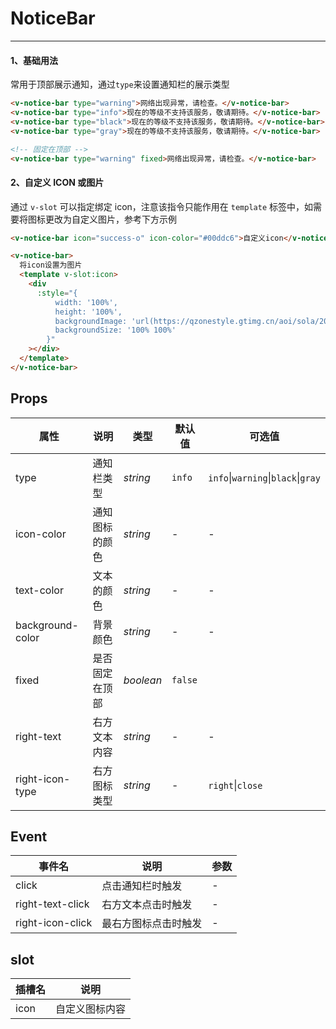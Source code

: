 # NoticeBar

---

#### 1、基础用法

常用于顶部展示通知，通过`type`来设置通知栏的展示类型

```html
<v-notice-bar type="warning">网络出现异常，请检查。</v-notice-bar>
<v-notice-bar type="info">现在的等级不支持该服务，敬请期待。</v-notice-bar>
<v-notice-bar type="black">现在的等级不支持该服务，敬请期待。</v-notice-bar>
<v-notice-bar type="gray">现在的等级不支持该服务，敬请期待。</v-notice-bar>

<!-- 固定在顶部 -->
<v-notice-bar type="warning" fixed>网络出现异常，请检查。</v-notice-bar>
```

#### 2、自定义 ICON 或图片

通过 `v-slot` 可以指定绑定 icon，注意该指令只能作用在 `template` 标签中，如需要将图标更改为自定义图片，参考下方示例

```html
<v-notice-bar icon="success-o" icon-color="#00ddc6">自定义icon</v-notice-bar>

<v-notice-bar>
  将icon设置为图片
  <template v-slot:icon>
    <div
      :style="{
          width: '100%',
          height: '100%',
          backgroundImage: 'url(https://qzonestyle.gtimg.cn/aoi/sola/20191216110827_dUvRTX1bBy.png)',
          backgroundSize: '100% 100%'
        }"
    ></div>
  </template>
</v-notice-bar>
```

## Props

| 属性             | 说明           | 类型      | 默认值  | 可选值                                         |
| ---------------- | -------------- | --------- | ------- | ---------------------------------------------- |
| type             | 通知栏类型     | _string_  | `info`  | `info`&#124;`warning`&#124;`black`&#124;`gray` |
| icon-color       | 通知图标的颜色 | _string_  | -       | -                                              |
| text-color       | 文本的颜色     | _string_  | -       | -                                              |
| background-color | 背景颜色       | _string_  | -       | -                                              |
| fixed            | 是否固定在顶部 | _boolean_ | `false` |                                                |
| right-text       | 右方文本内容   | _string_  | -       | -                                              |
| right-icon-type  | 右方图标类型   | _string_  | -       | `right`&#124;`close`                           |

## Event

| 事件名           | 说明                 | 参数 |
| ---------------- | -------------------- | ---- |
| click            | 点击通知栏时触发     | -    |
| right-text-click | 右方文本点击时触发   | -    |
| right-icon-click | 最右方图标点击时触发 | -    |

## slot

| 插槽名 | 说明           |
| ------ | -------------- |
| icon   | 自定义图标内容 |
